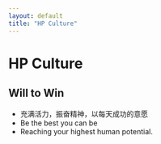 ```yaml
---
layout: default
title: "HP Culture"
---
```


# HP Culture

## Will to Win

- 充满活力，振奋精神，以每天成功的意愿
- Be the best you can be
- Reaching your highest human potential.

